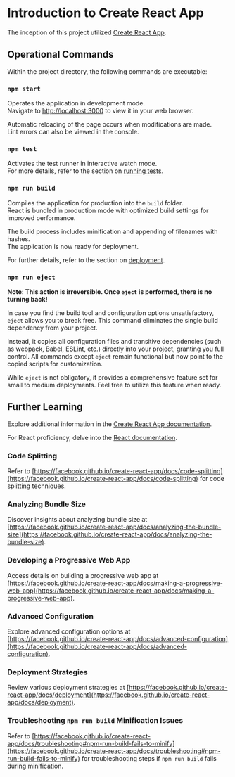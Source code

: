# Introduction to Create React App

The inception of this project utilized [Create React App](https://github.com/facebook/create-react-app).

## Operational Commands

Within the project directory, the following commands are executable:

### `npm start`

Operates the application in development mode.\
Navigate to [http://localhost:3000](http://localhost:3000) to view it in your web browser.

Automatic reloading of the page occurs when modifications are made.\
Lint errors can also be viewed in the console.

### `npm test`

Activates the test runner in interactive watch mode.\
For more details, refer to the section on [running tests](https://facebook.github.io/create-react-app/docs/running-tests).

### `npm run build`

Compiles the application for production into the `build` folder.\
React is bundled in production mode with optimized build settings for improved performance.

The build process includes minification and appending of filenames with hashes.\
The application is now ready for deployment.

For further details, refer to the section on [deployment](https://facebook.github.io/create-react-app/docs/deployment).

### `npm run eject`

**Note: This action is irreversible. Once `eject` is performed, there is no turning back!**

In case you find the build tool and configuration options unsatisfactory, `eject` allows you to break free. This command eliminates the single build dependency from your project.

Instead, it copies all configuration files and transitive dependencies (such as webpack, Babel, ESLint, etc.) directly into your project, granting you full control. All commands except `eject` remain functional but now point to the copied scripts for customization.

While `eject` is not obligatory, it provides a comprehensive feature set for small to medium deployments. Feel free to utilize this feature when ready.

## Further Learning

Explore additional information in the [Create React App documentation](https://facebook.github.io/create-react-app/docs/getting-started).

For React proficiency, delve into the [React documentation](https://reactjs.org/).

### Code Splitting

Refer to [https://facebook.github.io/create-react-app/docs/code-splitting](https://facebook.github.io/create-react-app/docs/code-splitting) for code splitting techniques.

### Analyzing Bundle Size

Discover insights about analyzing bundle size at [https://facebook.github.io/create-react-app/docs/analyzing-the-bundle-size](https://facebook.github.io/create-react-app/docs/analyzing-the-bundle-size).

### Developing a Progressive Web App

Access details on building a progressive web app at [https://facebook.github.io/create-react-app/docs/making-a-progressive-web-app](https://facebook.github.io/create-react-app/docs/making-a-progressive-web-app).

### Advanced Configuration

Explore advanced configuration options at [https://facebook.github.io/create-react-app/docs/advanced-configuration](https://facebook.github.io/create-react-app/docs/advanced-configuration).

### Deployment Strategies

Review various deployment strategies at [https://facebook.github.io/create-react-app/docs/deployment](https://facebook.github.io/create-react-app/docs/deployment).

### Troubleshooting `npm run build` Minification Issues

Refer to [https://facebook.github.io/create-react-app/docs/troubleshooting#npm-run-build-fails-to-minify](https://facebook.github.io/create-react-app/docs/troubleshooting#npm-run-build-fails-to-minify) for troubleshooting steps if `npm run build` fails during minification.
